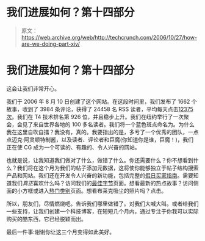 # 我们进展如何？第十四部分

> 原文：<https://web.archive.org/web/http://techcrunch.com/2006/10/27/how-are-we-doing-part-xiv/>

# 我们进展如何？第十四部分

这会让我们非常开心。

我们于 2006 年 8 月 10 日创建了这个网站。在这段时间里，我们发布了 1662 个故事，收到了 3984 条评论，获得了 24458 名 RSS 读者，平均每天点击[12375 次](https://web.archive.org/web/20130627215442/http://www.sitemeter.com/?a=stats&s=s27crunchgear)。我们在 T4 技术排名第 926 位，并且稳步上升。我们在纽约举行了一次聚会，会见了来自世界各地的 100 多名读者。我们将一个蓝色斑点命名为。为什么我在这里自吹自擂？我没有，真的。我要指出的是，多亏了一个优秀的团队，一点点迈克·阿灵顿特制酱，以及读者、评论者和巨魔(你知道你是谁，巨魔！)，我们正在使 CG 成为一个可读的、有趣的、令人兴奋的网站。

也就是说，让我知道我们做对了什么，做错了什么。你还需要什么？你不想看到什么？我们将在这个月为我们的帖子添加元数据，这将使你能够独立于帖子结构搜索产品和网站。我们还在开发令人兴奋的新功能，包括完整的[假日买家指南](https://web.archive.org/web/20130627215442/http://www.crunchgear.com/holidays-2006)。需要知道我们*真正*喜欢什么吗？访问我们的[最佳字节](https://web.archive.org/web/20130627215442/http://www.crunchgear.com/crunchgear-best-bytes)页面。想看最新的热点故事？访问侧面的小方框或进入[热门类别](https://web.archive.org/web/20130627215442/http://www.crunchgear.com/category/hot)页面。想看布莱克吸尘的照片吗？点击。

所以，朋友们，尽情燃烧吧。告诉我们哪里做错了。对我们大喊大叫。或者给我们一些支持，让我们创建一个科技博客，在短短几个月内，通过专注于你我可以实际购买的酷东西，它已经脱颖而出。

最后一件事:谢谢你让这三个月变得如此美好。